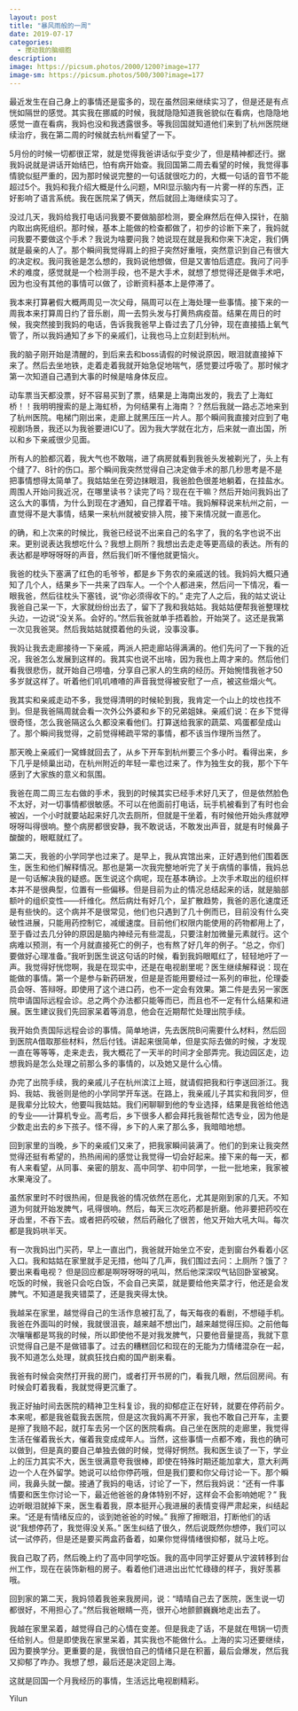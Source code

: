 ```yaml
---
layout: post
title: "暴风雨般的一周"
date: 2019-07-17
categories:
  - 搅动我的脑细胞
description:
image: https://picsum.photos/2000/1200?image=177
image-sm: https://picsum.photos/500/300?image=177
---
```

最近发生在自己身上的事情还是蛮多的，现在虽然回来继续实习了，但是还是有点恍如隔世的感觉。其实我在挪威的时候，我就隐隐知道我爸貌似在看病，也隐隐地感觉一直在看病，我妈也没和我透露很多。等我回国就知道他们来到了杭州医院<!--break-->继续治疗，我在第二周的时候就去杭州看望了一下。

5月份的时候一切都很正常，就是觉得我爸讲话似乎变少了，但是精神都还行。据我妈说就是讲话开始结巴，怕有病开始查。我回国第二周去看望的时候，我觉得事情貌似挺严重的，因为那时候说完整的一句话就很吃力的，大概一句话的音节不能超过5个。我妈和我介绍大概是什么问题，MRI显示脑内有一片雾一样的东西，正好影响了语言系统。我在医院呆了俩天，然后就回上海继续实习了。

没过几天，我妈给我打电话问我要不要做脑部检测，要全麻然后在伸入探针，在脑内取出病死组织。那时候，基本上能做的检查都做了，初步的诊断下来了，我妈就问我要不要做这个手术？我说为啥要问我？她说现在就是我和你来下决定，我们俩就是最亲的人了。那个瞬间我觉得肩上的担子突然好重哦，突然意识到自己有很大的决定权。我问我爸是怎么想的，我妈说他想做，但是又害怕后遗症。我问了问手术的难度，感觉就是一个检测手段，也不是大手术，就想了想觉得还是做手术吧，因为也没有其他的事情可以做了，诊断资料基本上是停滞了。

我本来打算暑假大概两周见一次父母，隔周可以在上海处理一些事情。接下来的一周我本来打算周日约了音乐剧，周一去剪头发与打黄热病疫苗。结果在周日的时候，我突然接到我妈的电话，告诉我我爸早上昏过去了几分钟，现在直接插上氧气管了，所以我妈通知了乡下的亲戚们，让我也马上立刻赶到杭州。

我的脑子刚开始是清醒的，到后来去和boss请假的时候说原因，眼泪就直接掉下来了。然后去坐地铁，走着走着我就开始急促地喘气，感觉要过呼吸了。那时候才第一次知道自己遇到大事的时候是啥身体反应。

动车票当天都没票，好不容易买到了票，结果是上海南出发的，我去了上海虹桥！！我明明搜索的是上海虹桥，为何结果有上海南？？然后我就一路忐忑地来到了杭州医院。电梯门刚出来，走廊上就黑压压一片人。那个瞬间我直接对应到了电视剧场景，我还以为我爸要进ICU了。因为我大学就在北方，后来就一直出国，所以和乡下亲戚很少见面。

所有人的脸都沉着，我大气也不敢喘，进了病房就看到我爸头发被剃光了，头上有个缝了7、8针的伤口。那个瞬间我突然觉得自己决定做手术的那几秒思考是不是把事情想得太简单了。我姑姑坐在旁边抹眼泪，我爸脸色很差地躺着，在挂盐水。周围人开始问我近况，在哪里读书？读完了吗？现在在干嘛？然后开始问我妈出了这么大的事情，为什么到现在才通知，自己撑着干啥。我妈解释说来杭州之前，一直觉得不是大事情，结果一来杭州就被安排入院，接下来情况就一直恶化。

的确，和上次来的时候比，我爸已经说不出来自己的名字了，我的名字也说不出来。更别说表达我想吃什么？我想上厕所？我想出去走走等更高级的表达。所有的表达都是咿呀呀呀的声音，然后我们听不懂他就更恼火。

我爸的枕头下塞满了红色的毛爷爷，都是乡下务农的亲戚送的钱。我妈妈大概只通知了几个人，结果乡下一共来了四车人。一个个人都进来，然后问一下情况，看一眼我爸，然后往枕头下塞钱，说“你必须得收下的。” 走完了人之后，我的姑丈说让我爸自己呆一下，大家就纷纷出去了，留下了我和我姑姑。我姑姑便帮我爸整理枕头边，一边说“没关系。会好的。”然后我爸就单手捂着脸，开始哭了。这还是我第一次见我爸哭。然后我姑姑就摸着他的头说，没事没事。

我妈让我去走廊接待一下亲戚，两派人把走廊站得满满的。他们先问了一下我的近况，我爸怎么发展到这样的。我其实也说不出啥，因为我也上周才来的。然后他们看我很悲伤，就开始自己唠嗑，分享自己家人的生病的经历。开始惋惜我爸才50多岁就这样了。听着他们叽叽喳喳的声音我觉得被安慰了一点，被这些烟火气。

我其实和亲戚走动不多，我觉得清明的时候轮到我，我肯定一个山上的坟也找不到。但是我爸隔周就会看一次外公外婆和乡下的兄弟姐妹。亲戚们说：在乡下觉得很奇怪，怎么我爸隔这么久都没来看他们。打算送给我家的蔬菜、鸡蛋都垒成山了。那个瞬间我觉得，之前觉得稀疏平常的事情，都不该当作理所当然了。

那天晚上亲戚们一窝蜂就回去了，从乡下开车到杭州要三个多小时。看得出来，乡下几乎是倾巢出动，在杭州附近的年轻一辈也过来了。作为独生女的我，那个下午感到了大家族的意义和氛围。

我爸在周二周三左右做的手术，我到的时候其实已经手术好几天了，但是依然脸色不太好，对一切事情都很敏感。不可以在他面前打电话，玩手机被看到了有时也会被凶，一个小时就要站起来好几次去厕所，但就是干坐着，有时候他开始头疼就咿呀呀叫得很响。整个病房都很安静，我不敢说话，不敢发出声音，就是有时候鼻子酸酸的，眼眶就红了。

第二天，我爸的小学同学也过来了。是早上，我从宾馆出来，正好遇到他们围着医生，医生和他们解释情况。那也是第一次我完整地听完了关于病情的事情，我妈总是一句话解决我的疑惑。医生说这个病呢，现在基本确诊。上次手术取出的组织样本并不是很典型，位置有一些偏移。但是目前为止的情况总结起来的话，就是脑部额叶的组织变性——纤维化。然后病灶有好几个，呈扩散趋势，我爸的恶化速度还是有些快的。这个病并不是很常见，他们也只遇到了几十例而已，目前没有什么突破性进展，只能用药控制它，减缓速度。目前他们权限内能使用的药物都用上了，至于昏过去几分钟的原因是脑内神经元有些混乱，只要注射加微量元素就行。这个病难以预测，有一个月就直接死亡的例子，也有熬了好几年的例子。“总之，你们要做好心理准备。”我听到医生说这句话的时候，看到我妈眼眶红了，轻轻地吁了一声。我觉得好恍惚啊，我是在现实中，还是在电视剧里呢？医生继续解释说：现在能做的事情。第一个是参与新药研发，但是是否能用要经过一系列的审批，伦理委员会呀、答辩呀。即使用了这个进口药，也不一定会有效果。第二件是去另一家医院申请国际远程会诊。总之两个办法都只能等而已，而且也不一定有什么结果和进展。医生建议我们先回家呆着等消息，他会在近期帮忙处理出院手续。

我开始负责国际远程会诊的事情。简单地讲，先去医院B问需要什么材料，然后回到医院A借取那些材料，然后付钱。讲起来很简单，但是实际去做的时候，才发现一直在等等等，走来走去，我大概花了一天半的时间才全部弄完。我边园区走，边想我妈是怎么处理之前那么多的事情的，以及她又是什么心情。

办完了出院手续，我的亲戚儿子在杭州滨江上班，就请假把我和行李送回浙江。我妈、我姑、我爸则是他的小学同学开车送。在路上，我亲戚儿子其实和我同岁，但是我辈分比较大，他要叫我姑姑。我们闲聊聊到他的专业选择，结果是我爸给他选的专业——计算机专业。高考后，乡下很多人都会拜托我爸帮忙选专业，因为他是少数走出去的乡下孩子。怪不得，乡下的人来了那么多，我暗暗地想。

回到家里的当晚，乡下的亲戚们又来了，把我家瞬间装满了。他们的到来让我突然觉得还挺有希望的，热热闹闹的感觉让我觉得一切会好起来。接下来的每一天，都有人来看望，从同事、亲密的朋友、高中同学、初中同学，一批一批地来，我家被水果淹没了。

虽然家里时不时很热闹，但是我爸的情况依然在恶化，尤其是刚到家的几天。不知道为何就开始发脾气，吼得很响。然后，每天三次吃药都是折磨。他非要把药咬在牙齿里，不吞下去。或者把药咬破，然后药融化了很苦，他又开始大吼大叫。每次都是我妈哄半天。

有一次我妈出门买药，早上一直出门，我爸就开始坐立不安，走到窗台外看着小区入口。我和姑姑在家里就手足无措，他叫了几声，我们围过去问：上厕所？饿了？要出来看电视？
但是回应都是啊呀呀呀的吼叫，然后他深深叹气钻回卧室被窝。吃饭的时候，我爸只会吃白饭，不会自己夹菜，就是要给他夹菜才行，他还是会发脾气。不知道是我夹错菜了，还是我夹得太快。

我越呆在家里，越觉得自己的生活作息被打乱了，每天每夜的看剧，不想碰手机。我爸在外面叫的时候，我就很沮丧，越来越不想出门，越来越觉得压抑。之前他每次嚷嚷都是骂我的时候，所以即使他不是对我发脾气，只要他音量提高，我就下意识觉得自己是不是做错事了。过去的糟糕回忆和现在的无能为力情绪混杂在一起，我不知道怎么处理，就疯狂找白痴的国产剧来看。

我爸有时候会突然打开我的房门，或者打开书房的门，看我几眼，然后回房间。有时候会盯着我看，我就觉得更沉重了。

我正好抽时间去医院的精神卫生科复诊，我的抑郁症正在好转，就要在停药前夕。本来呢，都是我爸载我去医院，但是这次我妈离不开家，我也不敢自己开车，主要是擦了我赔不起，就打车去另一个区的医院看病。自己坐在医院的走廊里，我觉得生活在催着我长大，催着我变成成年人。当然，这些事情一点都不难，我也的确可以做到，但是真的要自己单独去做的时候，觉得好惘然。我和医生谈了一下，学业上的压力其实不大，医生很满意夸我很棒，即使在特殊时期还能加拿大，意大利两边一个人在外留学。她说可以给你停药哦，但是我们要和你父母讨论一下。那个瞬间，我鼻头就一酸。接通了我妈的电话，讨论了一下，然后我妈说：“还有一件事情要和医生你讨论一下，最近他爸爸的身体特别不好，这样会不会影响她呢？” 我边听眼泪就掉下来，医生看着我，原本挺开心我进展的表情变得严肃起来，纠结起来。“还是有情绪反应的，谈到她爸爸的时候。” 我擦了擦眼泪，打断他们的话说“我想停药了，我觉得没关系。” 医生纠结了很久，然后说既然你想停，我们可以试一试停药，但是还是要买两盒药备着，如果你觉得情绪很抑郁，就马上吃。

我自己取了药，然后晚上约了高中同学吃饭。我的高中同学正好要从宁波转移到台州工作，现在在装饰新租的房子。看着他们进进出出忙忙碌碌的样子，我好羡慕哦。

回到家的第二天，我妈领着我爸来我房间，说：“晴晴自己去了医院，医生说一切都很好，不用担心了。”然后我爸眼睛一亮，很开心地颤颤巍巍地走出去了。

我越在家里呆着，越觉得自己的心情在变差。但是我走了话，不是就在甩锅一切责任给别人。但是即使我在家里呆着，其实我也不能做什么。上海的实习还要继续，因为要换学分。更重要的是，我很怕自己的情绪只是在积蓄，最后会爆发，然后我又抑郁了咋办。我想了想，最后还是决定回上海。

这就是回国一个月我经历的事情，生活远比电视剧精彩。

Yilun